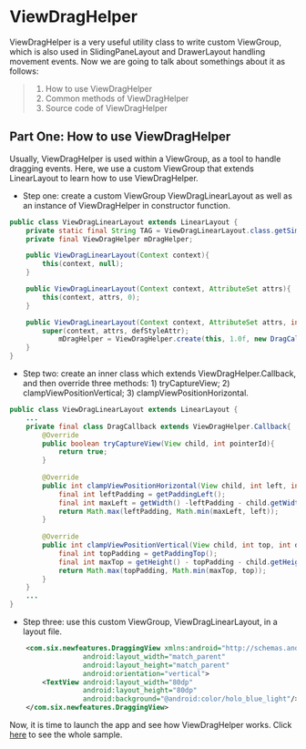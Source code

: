 ViewDragHelper
=========
ViewDragHelper is a very useful utility class to write custom ViewGroup, which is also used in SlidingPaneLayout and DrawerLayout handling movement events.
Now we are going to talk about somethings about it as follows:
> 1. How to use ViewDragHelper
> 2. Common methods of ViewDragHelper
> 3. Source code of ViewDragHelper

Part One: How to use ViewDragHelper
-----
Usually, ViewDragHelper is used within a ViewGroup, as a tool to handle dragging events. Here, we use a custom ViewGroup that extends LinearLayout to learn how to use ViewDragHelper.

+ Step one: create a custom ViewGroup ViewDragLinearLayout as well as an instance of ViewDragHelper in constructor function.
```java
public class ViewDragLinearLayout extends LinearLayout {
    private static final String TAG = ViewDragLinearLayout.class.getSimpleName();
    private final ViewDragHelper mDragHelper;

    public ViewDragLinearLayout(Context context){
        this(context, null);
    }

    public ViewDragLinearLayout(Context context, AttributeSet attrs){
        this(context, attrs, 0);
    }

    public ViewDragLinearLayout(Context context, AttributeSet attrs, int defStyleAttr){
        super(context, attrs, defStyleAttr);
            mDragHelper = ViewDragHelper.create(this, 1.0f, new DragCallback());
    }
}
```
+ Step two: create an inner class which extends ViewDragHelper.Callback, and then override three methods: 1) tryCaptureView; 2) clampViewPositionVertical; 3) clampViewPositionHorizontal.
```java
public class ViewDragLinearLayout extends LinearLayout {
    ...
    private final class DragCallback extends ViewDragHelper.Callback{
        @Override
        public boolean tryCaptureView(View child, int pointerId){
            return true;
        }
        
        @Override
        public int clampViewPositionHorizontal(View child, int left, int dx) {
            final int leftPadding = getPaddingLeft();
            final int maxLeft = getWidth() -leftPadding - child.getWidth();
            return Math.max(leftPadding, Math.min(maxLeft, left));
        }
        
        @Override
        public int clampViewPositionVertical(View child, int top, int dy) {
            final int topPadding = getPaddingTop();
            final int maxTop = getHeight() - topPadding - child.getHeight();
            return Math.max(topPadding, Math.min(maxTop, top));
        }
    }
    ...
}
```
+ Step three: use this custom ViewGroup, ViewDragLinearLayout, in a layout file.
```xml
	<com.six.newfeatures.DraggingView xmlns:android="http://schemas.android.com/apk/res/android"
                  android:layout_width="match_parent"
                  android:layout_height="match_parent"
                  android:orientation="vertical">
    	<TextView android:layout_width="80dp"
    	          android:layout_height="80dp"
    	          android:background="@android:color/holo_blue_light"/>
    </com.six.newfeatures.DraggingView>
```

Now, it is time to launch the app and see how ViewDragHelper works. 
Click [here](https://github.com/hellenxu/new_features/blob/master/app/src/main/java/com/six/newfeatures/DraggingView.java) to see the whole sample.
